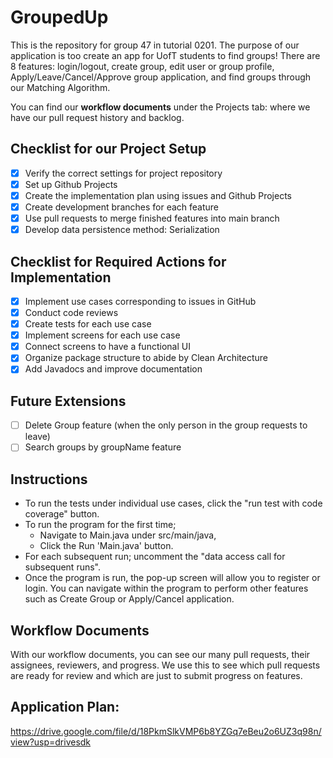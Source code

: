 # GroupedUp

This is the repository for group 47 in tutorial 0201. 
The purpose of our application is too create an app for UofT students to find groups! There are 8 features: login/logout, create group, edit user or group profile, Apply/Leave/Cancel/Approve group application, and find groups through our Matching Algorithm.

You can find our **workflow documents** under the Projects tab: where we have our pull request history and backlog.

## Checklist for our Project Setup
- [X] Verify the correct settings for project repository
- [X] Set up Github Projects
- [X] Create the implementation plan using issues and Github Projects
- [X] Create development branches for each feature
- [X] Use pull requests to merge finished features into main branch
- [X] Develop data persistence method: Serialization

## Checklist for Required Actions for Implementation
- [X] Implement use cases corresponding to issues in GitHub
- [X] Conduct code reviews
- [X] Create tests for each use case
- [X] Implement screens for each use case
- [X] Connect screens to have a functional UI
- [X] Organize package structure to abide by Clean Architecture
- [X] Add Javadocs and improve documentation

## Future Extensions
- [ ] Delete Group feature (when the only person in the group requests to leave)
- [ ] Search groups by groupName feature

## Instructions
- To run the tests under individual use cases, click the "run test with code coverage" button.
- To run the program for the first time;
  - Navigate to Main.java under src/main/java,
  - Click the Run 'Main.java' button.
- For each subsequent run; uncomment the "data access call for subsequent runs".
- Once the program is run, the pop-up screen will allow you to register or login. You can navigate within the program to perform other features such as Create Group or Apply/Cancel application.

## Workflow Documents
With our workflow documents, you can see our many pull requests, their assignees, reviewers, and progress. We use this to see which pull requests are ready for review and which are just to submit progress on features.
## Application Plan:
https://drive.google.com/file/d/18PkmSlkVMP6b8YZGq7eBeu2o6UZ3q98n/view?usp=drivesdk
